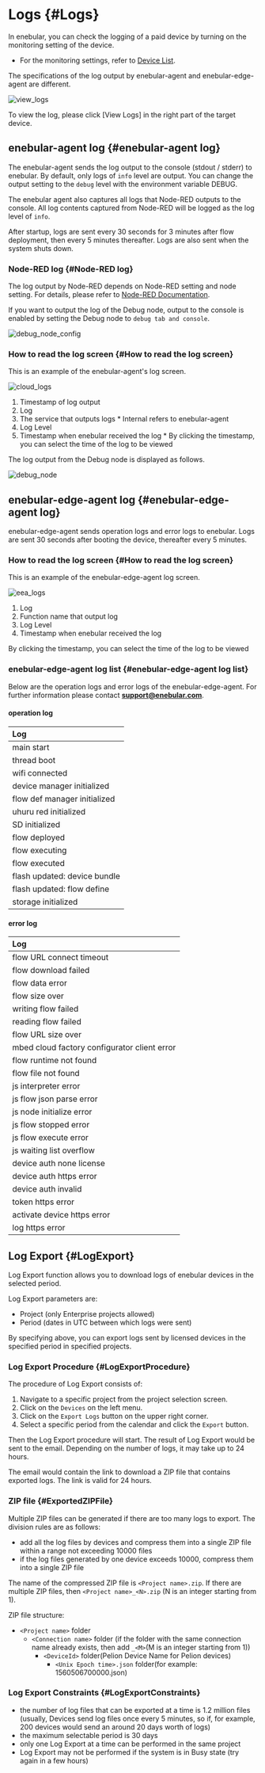 # Logs {#Logs}

In enebular, you can check the logging of a paid device by
turning on the monitoring setting of the device.

- For the monitoring settings, refer to [Device List](./DeviceList.md).

The specifications of the log output by enebular-agent and enebular-edge-agent are different.

![view_logs](./../../img/Device/Logs-view_logs.png)

To view the log, please click [View Logs] in the right part of the target device.

## enebular-agent log {#enebular-agent log}

The enebular-agent sends the log output to the console (stdout / stderr) to enebular.
By default, only logs of `info` level are output. You can change the output setting to the `debug` level with the environment variable DEBUG.

The enebular agent also captures all logs that Node-RED outputs to the console. All log contents captured from Node-RED will be logged as the log level of `info`.

After startup, logs are sent every 30 seconds for 3 minutes after flow deployment, then every 5 minutes thereafter. Logs are also sent when the system shuts down.

### Node-RED log {#Node-RED log}

The log output by Node-RED depends on Node-RED setting and node setting.
For details, please refer to [Node-RED Documentation](https://nodered.org/).

If you want to output the log of the Debug node, output to the console is enabled by setting the Debug node to `debug tab and console`.

![debug_node_config](./../../img/Device/Logs-debug_node_config.png)

### How to read the log screen {#How to read the log screen}

This is an example of the enebular-agent's log screen.

![cloud_logs](./../../img/Device/Logs-cloud_logs.png)

1. Timestamp of log output
2. Log
3. The service that outputs logs \* Internal refers to enebular-agent
4. Log Level
5. Timestamp when enebular received the log \* By clicking the timestamp, you can select the time of the log to be viewed

The log output from the Debug node is displayed as follows.

![debug_node](./../../img/Device/Logs-debug_node.png)

## enebular-edge-agent log {#enebular-edge-agent log}

enebular-edge-agent sends operation logs and error logs to enebular.
Logs are sent 30 seconds after booting the device, thereafter every 5 minutes.

### How to read the log screen {#How to read the log screen}

This is an example of the enebular-edge-agent log screen.

![eea_logs](./../../img/Device/Logs-eea_logs.png)

1. Log
2. Function name that output log
3. Log Level
4. Timestamp when enebular received the log

By clicking the timestamp, you can select the time of the log to be viewed

### enebular-edge-agent log list {#enebular-edge-agent log list}

Below are the operation logs and error logs of the enebular-edge-agent.
For further information please contact **support@enebular.com**.

#### operation log

| Log                          |
| :--------------------------- |
| main start                   |
| thread boot                  |
| wifi connected               |
| device manager initialized   |
| flow def manager initialized |
| uhuru red initialized        |
| SD initialized               |
| flow deployed                |
| flow executing               |
| flow executed                |
| flash updated: device bundle |
| flash updated: flow define   |
| storage initialized          |

#### error log

| Log                                          |
| :------------------------------------------- |
| flow URL connect timeout                     |
| flow download failed                         |
| flow data error                              |
| flow size over                               |
| writing flow failed                          |
| reading flow failed                          |
| flow URL size over                           |
| mbed cloud factory configurator client error |
| flow runtime not found                       |
| flow file not found                          |
| js interpreter error                         |
| js flow json parse error                     |
| js node initialize error                     |
| js flow stopped error                        |
| js flow execute error                        |
| js waiting list overflow                     |
| device auth none license                     |
| device auth https error                      |
| device auth invalid                          |
| token https error                            |
| activate device https error                  |
| log https error                              |

## Log Export {#LogExport}

Log Export function allows you to download logs of enebular devices in the selected period.

Log Export parameters are:

- Project (only Enterprise projects allowed)
- Period (dates in UTC between which logs were sent)

By specifying above, you can export logs sent by licensed devices in the specified period in specified projects.

### Log Export Procedure {#LogExportProcedure}

The procedure of Log Export consists of:

1. Navigate to a specific project from the project selection screen.
1. Click on the `Devices` on the left menu.
1. Click on the `Export Logs` button on the upper right corner.
1. Select a specific period from the calendar and click the `Export` button.

Then the Log Export procedure will start. The result of Log Export would be sent to the email.
Depending on the number of logs, it may take up to 24 hours.

The email would contain the link to download a ZIP file that contains exported logs.
The link is valid for 24 hours.

### ZIP file {#ExportedZIPFile}

Multiple ZIP files can be generated if there are too many logs to export.
The division rules are as follows:

- add all the log files by devices and compress them into a single ZIP file within a range not exceeding 10000 files
- if the log files generated by one device exceeds 10000, compress them into a single ZIP file

The name of the compressed ZIP file is `<Project name>.zip`.
If there are multiple ZIP files, then `<Project name>_<N>.zip` (N is an integer starting from 1).

ZIP file structure:

- `<Project name>` folder
  - `<Connection name>` folder (if the folder with the same connection name already exists, then add `_<M>`(M is an integer starting from 1))
    - `<DeviceId>` folder(Pelion Device Name for Pelion devices)
      - `<Unix Epoch time>.json` folder(for example: 1560506700000.json)

### Log Export Constraints {#LogExportConstraints}

- the number of log files that can be exported at a time is 1.2 million files (usually, Devices send log files once every 5 minutes, so if, for example, 200 devices would send an around 20 days worth of logs)
- the maximum selectable period is 30 days
- only one Log Export at a time can be performed in the same project
- Log Export may not be performed if the system is in Busy state (try again in a few hours)
